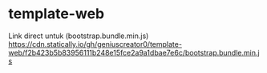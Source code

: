 # template-web
Link direct untuk (bootstrap.bundle.min.js)
https://cdn.statically.io/gh/geniuscreator0/template-web/f2b423b5b83956111b248e15fce2a9a1dbae7e6c/bootstrap.bundle.min.js
